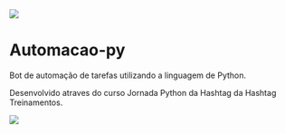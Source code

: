 <img src="https://user-images.githubusercontent.com/73097560/115834477-dbab4500-a447-11eb-908a-139a6edaec5c.gif">

# Automacao-py

Bot de automação de tarefas utilizando a linguagem de Python.

Desenvolvido atraves do curso Jornada Python da Hashtag da Hashtag Treinamentos.

<img src="https://user-images.githubusercontent.com/73097560/115834477-dbab4500-a447-11eb-908a-139a6edaec5c.gif">
